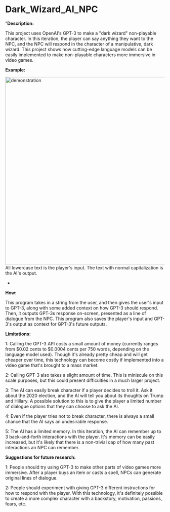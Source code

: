 # Dark_Wizard_AI_NPC

“<font size=”16”>**Description:**</font>

This project uses OpenAI's GPT-3 to make a "dark wizard" non-playable character. In this iteration, the player can say anything they want to the NPC, and the NPC will respond in the character of a manipulative, dark wizard. This project shows how cutting-edge language models can be easily implemented to make non-playable characters more immersive in video games.

**Example:**

<img width="594" alt="demonstration" src="https://user-images.githubusercontent.com/86581611/207442135-4423f571-ebb2-47c2-b852-590187eba7b4.png">
All lowercase text is the player's input. The text with normal capitalization is the AI's output. 

*

**How:**

This program takes in a string from the user, and then gives the user's input to GPT-3, along with some added context on how GPT-3 should respond. Then, it outputs GPT-3s response on-screen, presented as a line of dialogue from the NPC. This program also saves the player's input and GPT-3's output as context for GPT-3's future outputs. 


**Limitations:**

1: Calling the GPT-3 API costs a small amount of money (currently ranges from $0.02 cents to $0.0004 cents per 750 words, depending on the language model used). Though it's already pretty cheap and will get cheaper over time, this technology can become costly if implemented into a video game that's brought to a mass market.

2: Calling GPT-3 also takes a slight amount of time. This is miniscule on this scale purposes, but this could present difficulties in a much larger project.

3: The AI can easily break character if a player decides to troll it. Ask it about the 2020 election, and the AI will tell you about its thoughts on Trump and Hillary. A possible solution to this is to give the player a limited number of dialogue options that they can choose to ask the AI.

4: Even if the player tries not to break character, there is always a small chance that the AI says an undesirable response.

5: The AI has a limited memory. In this iteration, the AI can remember up to 3 back-and-forth interactions with the player. It's memory can be easily increased, but it's likely that there is a non-trivial cap of how many past interactions an NPC can remember.



**Suggestions for future research:**

1: People should try using GPT-3 to make other parts of video games more immersive. After a player buys an item or casts a spell, NPCs can generate original lines of dialogue.

2: People should experiment with giving GPT-3 different instructions for how to respond with the player. With this technology, it's definitely possible to create a more complex character with a backstory, motivation, passions, fears, etc. 
